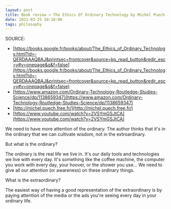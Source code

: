 ```yaml
---
layout: post
title: Book review > The Ethics Of Ordinary Technology by Michel Puech
date: 2021-03-25 10:18:00
tags: philosophy
---
```


SOURCE:

- [https://books.google.fr/books/about/The_Ethics_of_Ordinary_Technology.html?id=-QERDAAAQBAJ&printsec=frontcover&source=kp_read_button&redir_esc=y#v=onepage&q&f=false](https://books.google.fr/books/about/The_Ethics_of_Ordinary_Technology.html?id=-QERDAAAQBAJ&printsec=frontcover&source=kp_read_button&redir_esc=y#v=onepage&q&f=false)
- [https://www.amazon.com/Ordinary-Technology-Routledge-Studies-Science/dp/1138659347](https://www.amazon.com/Ordinary-Technology-Routledge-Studies-Science/dp/1138659347)
- [http://michel.puech.free.fr/](http://michel.puech.free.fr/)
- [https://www.youtube.com/watch?v=2VSYmGSJtCA](https://www.youtube.com/watch?v=2VSYmGSJtCA)

We need to have more attention of the ordinary. The author thinks that it's in the ordinary that we can cultivate wisdom, not in the extroardinary.

But what is the ordinary?

The ordinary is the real life we live in. It's our daily tools and technologies we live with every day. It's something like the coffee machine, the computer you work with every day, your hoover, or the shower you use... We need to give all our attention (or awareness) on these ordinary things.

What is the extraordinary?

The easiest way of having a good representation of the extraordinary is by paying attention of the media or the ads you're seeing every day in your ordinary life.